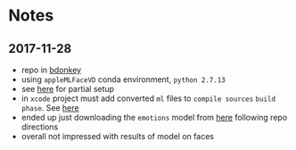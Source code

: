 # Notes
## 2017-11-28
* repo in [bdonkey][3]
* using `appleMLFaceVD` conda environment, `python 2.7.13`
* see [here][1] for partial setup
* in `xcode` project must add converted `ml` files to `compile sources` `build phase`. See [here][2]
* ended up just downloading the `emotions` model from [here][4] following repo directions
* overall not impressed with results of model on faces

[1]: https://www.appcoda.com/core-ml-tools-conversion/
[2]: https://stackoverflow.com/questions/45884085/model-is-not-part-of-any-target-add-the-model-to-a-target-to-enable-generation
[3]: https://github.com/bdonkey/FacesVisionDemo
[4]: https://drive.google.com/uc?id=0B1ghKa_MYL6mTlYtRGdXNFlpWDQ&export=download